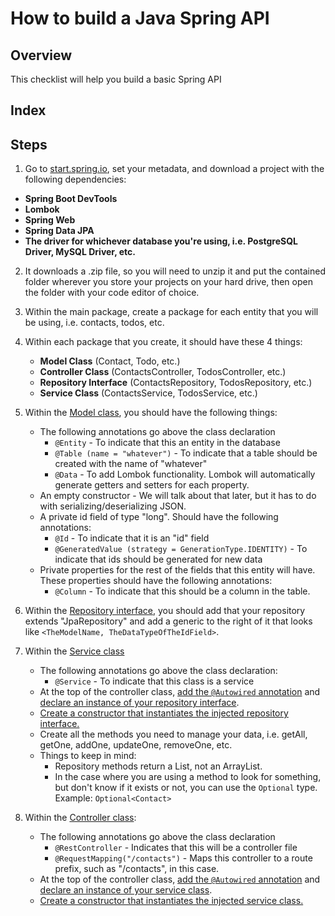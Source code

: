 # How to build a Java Spring API

## Overview
This checklist will help you build a basic Spring API

## Index

## Steps
1. Go to [start.spring.io](https://start.spring.io/), set your metadata, and download a project with the following
 dependencies:
  * **Spring Boot DevTools**
  * **Lombok**
  * **Spring Web**
  * **Spring Data JPA**
  * **The driver for whichever database you're using, i.e. PostgreSQL Driver, MySQL Driver, etc.**
  
2. It downloads a .zip file, so you will need to unzip it and put the contained folder wherever you store your
 projects on your hard drive, then open the folder with your code editor of choice.

3. Within the main package, create a package for each entity that you will be using, i.e. contacts, todos, etc.

4. Within each package that you create, it should have these 4 things:
    * **Model Class** (Contact, Todo, etc.)
    * **Controller Class** (ContactsController, TodosController, etc.)
    * **Repository Interface** (ContactsRepository, TodosRepository, etc.)
    * **Service Class** (ContactsService, TodosService, etc.)

5. Within the [Model class](https://github.com/johnazre/java-spring-api-checklist/blob/master/src/main/java/com/galvanize/contactsapibasic/contacts/Contact.java), you should have the following things:
    * The following annotations go above the class declaration
        * `@Entity` - To indicate that this an entity in the database
        * `@Table (name = "whatever")` - To indicate that a table should be created with the name of "whatever"
        * `@Data` - To add Lombok functionality. Lombok will automatically generate getters and setters for each property.
    * An empty constructor - We will talk about that later, but it has to do with serializing/deserializing JSON.
    * A private id field of type "long". Should have the following annotations:
        * `@Id` - To indicate that it is an "id" field
        * `@GeneratedValue (strategy = GenerationType.IDENTITY)` - To indicate that ids should be generated for new data
    * Private properties for the rest of the fields that this entity will have. These properties should have the
     following annotations:
        * `@Column` - To indicate that this should be a column in the table.
        
6. Within the [Repository interface](https://github.com/johnazre/java-spring-api-checklist/blob/master/src/main/java/com/galvanize/contactsapibasic/contacts/ContactsRepository.java), you should add that your repository extends "JpaRepository" and add a generic to
 the right of it that looks like `<TheModelName, TheDataTypeOfTheIdField>`.
 
7. Within the [Service class](https://github.com/johnazre/java-spring-api-checklist/blob/master/src/main/java/com/galvanize/contactsapibasic/contacts/ContactsService.java)
    * The following annotations go above the class declaration:
        * `@Service` - To indicate that this class is a service
    * At the top of the controller class, [add the `@Autowired` annotation](https://github.com/johnazre/java-spring-api-checklist/blob/5a91585eb212b111e6c0ca5261af80a507566980/src/main/java/com/galvanize/contactsapibasic/contacts/ContactsService.java#L11) 
    and [declare an instance of your repository interface](https://github.com/johnazre/java-spring-api-checklist/blob/5a91585eb212b111e6c0ca5261af80a507566980/src/main/java/com/galvanize/contactsapibasic/contacts/ContactsService.java#L12).
    * [Create a constructor that instantiates the injected repository interface.](https://github.com/johnazre/java-spring-api-checklist/blob/5a91585eb212b111e6c0ca5261af80a507566980/src/main/java/com/galvanize/contactsapibasic/contacts/ContactsService.java#L14)
    * Create all the methods you need to manage your data, i.e. getAll, getOne, addOne, updateOne, removeOne, etc.
    * Things to keep in mind:
        * Repository methods return a List, not an ArrayList.
        * In the case where you are using a method to look for something, but don't know if it exists or not, you can
         use the `Optional` type. Example: `Optional<Contact>`
 
8. Within the [Controller class](https://github.com/johnazre/java-spring-api-checklist/blob/master/src/main/java/com/galvanize/contactsapibasic/contacts/ContactsController.java):
    * The following annotations go above the class declaration
        * `@RestController` - Indicates that this will be a controller file
        * `@RequestMapping("/contacts")` - Maps this controller to a route prefix, such as "/contacts", in this case.
    * At the top of the controller class, [add the `@Autowired` annotation](https://github.com/johnazre/java-spring-api-checklist/blob/64f53a7b1b78eb44de772ad9730a05057fde87f5/src/main/java/com/galvanize/contactsapibasic/contacts/ContactsController.java#L14) 
    and [declare an instance of your service class](https://github.com/johnazre/java-spring-api-checklist/blob/64f53a7b1b78eb44de772ad9730a05057fde87f5/src/main/java/com/galvanize/contactsapibasic/contacts/ContactsController.java#L15).
    * [Create a constructor that instantiates the injected service class.](https://github.com/johnazre/java-spring-api-checklist/blob/64f53a7b1b78eb44de772ad9730a05057fde87f5/src/main/java/com/galvanize/contactsapibasic/contacts/ContactsController.java#L17)